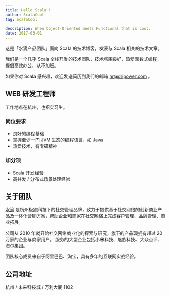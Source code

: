 ```yaml
---
title: Hello Scala !
author: ScalaCool
tag: ScalaCool

description: When Object-Oriented meets Functional that is cool.
date: 2017-03-01
---
```


这是「水滴产品团队」面向 Scala 的技术博客，发表与 Scala 相关的技术文章。

我们是一个几乎 Scala 全栈开发的技术团队，技术氛围良好，热爱函数式编程，提倡高效办公，从不加班。

如果你对 Scala 感兴趣，欢迎发送简历到我们的邮箱 [hr@dripower.com](mailto:hr@dripower.com) 。

## WEB 研发工程师

工作地点在杭州，也招实习生。

### 岗位要求

- 良好的编程基础
- 掌握至少一门 JVM 生态的编程语言，如 Java
- 热爱技术，有专研精神

### 加分项

- Scala 开发经验
- 高并发 / 分布式场景处理经验

## 关于团队

[水滴](http://drip.im) 是杭州极跑科技下的社交管理品牌，致力于提供基于社交网络的创新商业产品及一体化营销方案，帮助企业和商家在社交网络上完成客户管理、品牌管理、商业拓展。 

公司从 2010 年就开始社交网络商业化的探索与研究，旗下的产品现拥有超过 20 万家的企业与商家用户。 服务的大型企业包括小米科技、魅族科技、大众点评、海尔集团。

团队核心成员来自于阿里巴巴、淘宝，具有多年的互联网实战经验。

## 公司地址

杭州 / 未来科技城 / 万利大厦 1102

